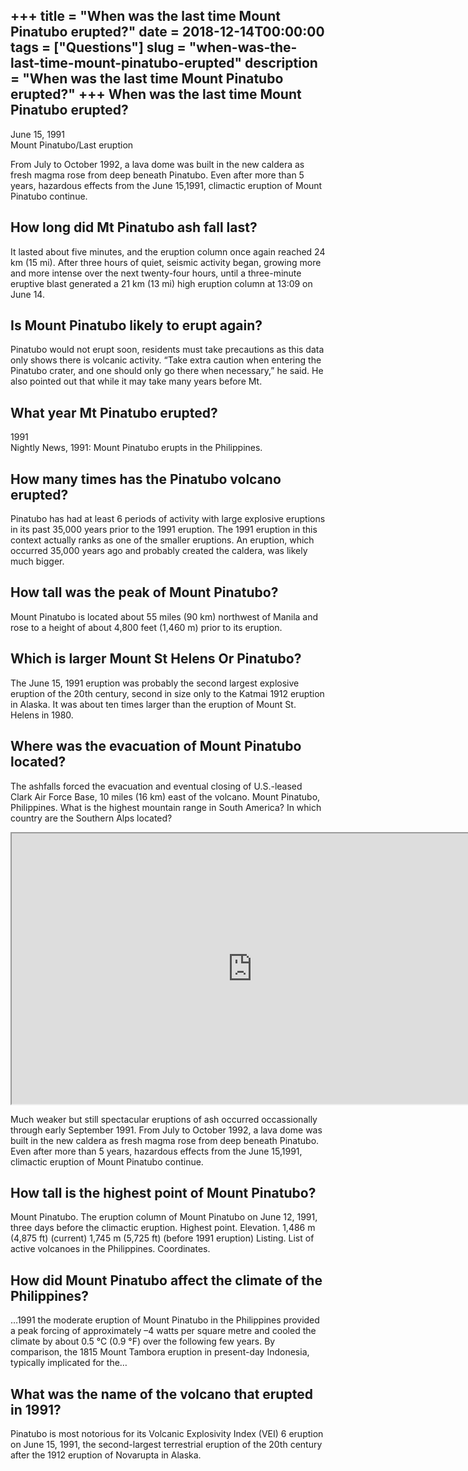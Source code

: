 +++
title = "When was the last time Mount Pinatubo erupted?"
date = 2018-12-14T00:00:00
tags = ["Questions"]
slug = "when-was-the-last-time-mount-pinatubo-erupted"
description = "When was the last time Mount Pinatubo erupted?"
+++
When was the last time Mount Pinatubo erupted?
----------------------------------------------

June 15, 1991  
Mount Pinatubo/Last eruption

From July to October 1992, a lava dome was built in the new caldera as fresh magma rose from deep beneath Pinatubo. Even after more than 5 years, hazardous effects from the June 15,1991, climactic eruption of Mount Pinatubo continue.

How long did Mt Pinatubo ash fall last?
---------------------------------------

It lasted about five minutes, and the eruption column once again reached 24 km (15 mi). After three hours of quiet, seismic activity began, growing more and more intense over the next twenty-four hours, until a three-minute eruptive blast generated a 21 km (13 mi) high eruption column at 13:09 on June 14.

Is Mount Pinatubo likely to erupt again?
----------------------------------------

Pinatubo would not erupt soon, residents must take precautions as this data only shows there is volcanic activity. “Take extra caution when entering the Pinatubo crater, and one should only go there when necessary,” he said. He also pointed out that while it may take many years before Mt.

What year Mt Pinatubo erupted?
------------------------------

1991  
Nightly News, 1991: Mount Pinatubo erupts in the Philippines.

How many times has the Pinatubo volcano erupted?
------------------------------------------------

Pinatubo has had at least 6 periods of activity with large explosive eruptions in its past 35,000 years prior to the 1991 eruption. The 1991 eruption in this context actually ranks as one of the smaller eruptions. An eruption, which occurred 35,000 years ago and probably created the caldera, was likely much bigger.

How tall was the peak of Mount Pinatubo?
----------------------------------------

Mount Pinatubo is located about 55 miles (90 km) northwest of Manila and rose to a height of about 4,800 feet (1,460 m) prior to its eruption.

Which is larger Mount St Helens Or Pinatubo?
--------------------------------------------

The June 15, 1991 eruption was probably the second largest explosive eruption of the 20th century, second in size only to the Katmai 1912 eruption in Alaska. It was about ten times larger than the eruption of Mount St. Helens in 1980.

Where was the evacuation of Mount Pinatubo located?
---------------------------------------------------

The ashfalls forced the evacuation and eventual closing of U.S.-leased Clark Air Force Base, 10 miles (16 km) east of the volcano. Mount Pinatubo, Philippines. What is the highest mountain range in South America? In which country are the Southern Alps located?

<iframe allow="accelerometer; autoplay; clipboard-write; encrypted-media; gyroscope; picture-in-picture" allowfullscreen="" class="__youtube_prefs__  epyt-is-override  no-lazyload" data-no-lazy="1" data-origheight="433" data-origwidth="770" data-skipgform_ajax_framebjll="" height="433" id="_ytid_80141" loading="lazy" src="https://www.youtube.com/embed/rjVZdlMlaiY?enablejsapi=1&autoplay=0&cc_load_policy=0&cc_lang_pref=&iv_load_policy=1&loop=0&modestbranding=0&rel=1&fs=1&playsinline=0&autohide=2&theme=dark&color=red&controls=1&" title="YouTube player" width="770"></iframe>

Much weaker but still spectacular eruptions of ash occurred occassionally through early September 1991. From July to October 1992, a lava dome was built in the new caldera as fresh magma rose from deep beneath Pinatubo. Even after more than 5 years, hazardous effects from the June 15,1991, climactic eruption of Mount Pinatubo continue.

How tall is the highest point of Mount Pinatubo?
------------------------------------------------

Mount Pinatubo. The eruption column of Mount Pinatubo on June 12, 1991, three days before the climactic eruption. Highest point. Elevation. 1,486 m (4,875 ft) (current) 1,745 m (5,725 ft) (before 1991 eruption) Listing. List of active volcanoes in the Philippines. Coordinates.

How did Mount Pinatubo affect the climate of the Philippines?
-------------------------------------------------------------

…1991 the moderate eruption of Mount Pinatubo in the Philippines provided a peak forcing of approximately –4 watts per square metre and cooled the climate by about 0.5 °C (0.9 °F) over the following few years. By comparison, the 1815 Mount Tambora eruption in present-day Indonesia, typically implicated for the…

What was the name of the volcano that erupted in 1991?
------------------------------------------------------

Pinatubo is most notorious for its Volcanic Explosivity Index (VEI) 6 eruption on June 15, 1991, the second-largest terrestrial eruption of the 20th century after the 1912 eruption of Novarupta in Alaska.